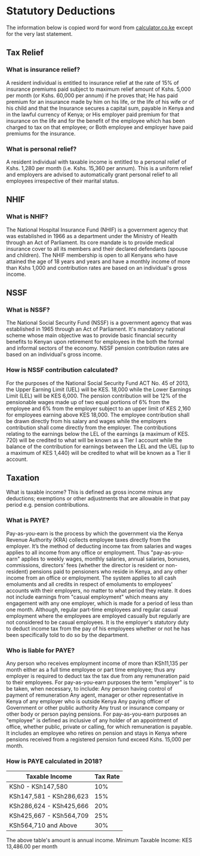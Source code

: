 Statutory Deductions
====================

The information below is copied word for word from [calculator.co.ke](https://calculator.co.ke) except for the very last statement.

## Tax Relief
### What is insurance relief?
A resident individual is entitled to insurance relief at the rate of 15% of insurance premiums paid subject to maximum relief amount of Kshs. 5,000 per month (or Kshs. 60,000 per annum) if he proves that;
He has paid premium for an insurance made by him on his life, or the life of his wife or of his child and that the Insurance secures a capital sum, payable in Kenya and in the lawful currency of Kenya; or
His employer paid premium for that insurance on the life and for the benefit of the employee which has been charged to tax on that employee; or
Both employee and employer have paid premiums for the insurance.

### What is personal relief?
A resident individual with taxable income is entitled to a personal relief of Kshs. 1,280 per month (i.e. Kshs. 15,360 per annum). This is a uniform relief and employers are advised to automatically grant personal relief to all employees irrespective of their marital status.

## NHIF
### What is NHIF?
The National Hospital Insurance Fund (NHIF) is a government agency that was established in 1966 as a department under the Ministry of Health through an Act of Parliament. Its core mandate is to provide medical insurance cover to all its members and their declared defendants (spouse and children). The NHIF membership is open to all Kenyans who have attained the age of 18 years and years and have a monthly income of more than Kshs 1,000 and contribution rates are based on an individual's gross income.

## NSSF
### What is NSSF?
The National Social Security Fund (NSSF) is a government agency that was established in 1965 through an Act of Parliament. It's mandatory national scheme whose main objective was to provide basic financial security benefits to Kenyan upon retirement for employees in the both the formal and informal sectors of the economy. NSSF pension contribution rates are based on an individual's gross income.

### How is NSSF contribution calculated?
For the purposes of the National Social Security Fund ACT No. 45 of 2013, the Upper Earning Limit (UEL) will be KES. 18,000 while the Lower Earnings Limit (LEL) will be KES 6,000. The pension contribution will be 12% of the pensionable wages made up of two equal portions of 6% from the employee and 6% from the employer subject to an upper limit of KES 2,160 for employees earning above KES 18,000. The employee contribution shall be drawn directly from his salary and wages while the employers contribution shall come directly from the employer. The contributions relating to the earnings below the LEL of the earnings (a maximum of KES. 720) will be credited to what will be known as a Tier I account while the balance of the contribution for earnings between the LEL and the UEL (up to a maximum of KES 1,440) will be credited to what will be known as a Tier II account.

## Taxation

What is taxable income? This is defined as gross income minus any deductions; exemptions or other adjustments that are allowable in that pay period e.g. pension contributions.

### What is PAYE?
Pay-as-you-earn is the process by which the government via the Kenya Revenue Authority (KRA) collects employee taxes directly from the employer. It’s the method of deducting income tax from salaries and wages applies to all income from any office or employment. Thus "pay-as-you-earn" applies to weekly wages, monthly salaries, annual salaries, bonuses, commissions, directors' fees (whether the director is resident or non-resident) pensions paid to pensioners who reside in Kenya, and any other income from an office or employment. The system applies to all cash emoluments and all credits in respect of emoluments to employees' accounts with their employers, no matter to what period they relate. It does not include earnings from "casual employment" which means any engagement with any one employer, which is made for a period of less than one month. Although, regular part-time employees and regular casual employment where the employees are employed casually but regularly are not considered to be casual employees. It is the employer's statutory duty to deduct income tax from the pay of his employees whether or not he has been specifically told to do so by the department.

### Who is liable for PAYE?
Any person who receives employment income of more than KSh11,135 per month either as a full time employee or part time employee; thus any employer is required to deduct tax the tax due from any remuneration paid to their employees. For pay-as-you-earn purposes the term "employer" is to be taken, when necessary, to include:
Any person having control of payment of remuneration
Any agent, manager or other representative in Kenya of any employer who is outside Kenya
Any paying officer of Government or other public authority
Any trust or insurance company or other body or person paying pensions.
For pay-as-you-earn purposes an "employee" is defined as inclusive of any holder of an appointment of office, whether public, private or calling, for which remuneration is payable. It includes an employee who retires on pension and stays in Kenya where pensions received from a registered pension fund exceed Kshs. 15,000 per month.

### How is PAYE calculated in 2018?
​Taxable Income | Tax Rate
-------------- | --------
KSh0 - KSh147,580 | 10%
KSh147,581 - KSh286,623 | 15%
KSh286,624 - KSh425,666 | 20%
KSh425,667 - KSh564,709 | 25%
KSh564,710 and Above | 30%

The above table's amount is annual income. Minimum Taxable Income: KES 13,486.00 per month
